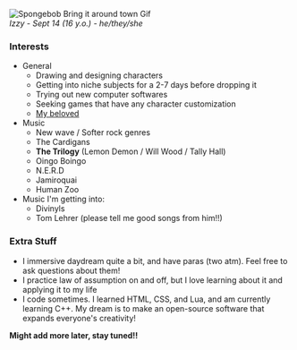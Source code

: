 ![Spongebob Bring it around town Gif](https://i.ibb.co/gPG11Kb/spongebob-Bring-It-Around-Town.gif)
<br>
*Izzy - Sept 14 (16 y.o.) - he/they/she*
### Interests
- General
  - Drawing and designing characters
  - Getting into niche subjects for a 2-7 days before dropping it
  - Trying out new computer softwares
  - Seeking games that have any character customization
  - [My beloved](https://www.benjerry.com/flavors/chocolate-chip-cookie-dough-ice-cream)
- Music
  - New wave / Softer rock genres
  - The Cardigans
  - **The Trilogy** (Lemon Demon / Will Wood / Tally Hall)
  - Oingo Boingo
  - N.E.R.D
  - Jamiroquai
  - Human Zoo
- Music I'm getting into:
  - Divinyls
  - Tom Lehrer (please tell me good songs from him!!)

### Extra Stuff
* I immersive daydream quite a bit, and have paras (two atm). Feel free to ask questions about them!
* I practice law of assumption on and off, but I love learning about it and applying it to my life
* I code sometimes. I learned HTML, CSS, and Lua, and am currently learning C++. My dream is to make an open-source software that expands everyone's creativity!

**Might add more later, stay tuned!!**
